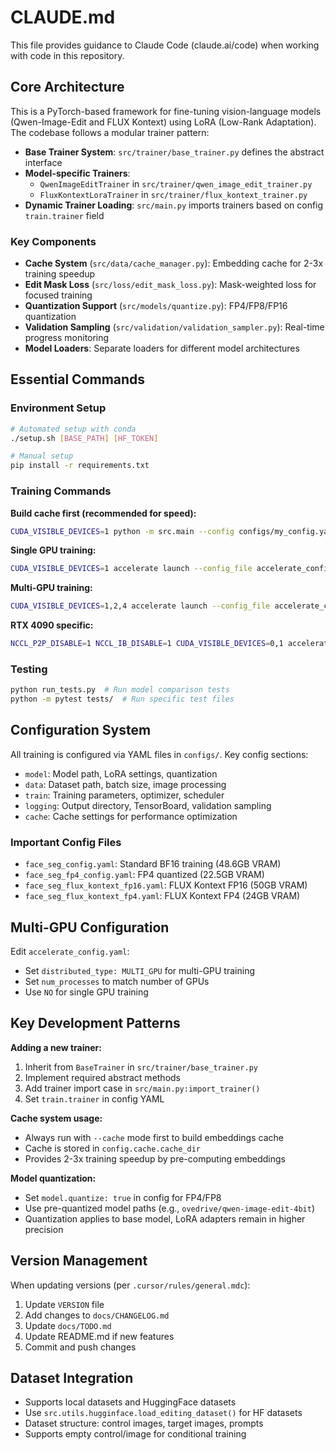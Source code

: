 # CLAUDE.md

This file provides guidance to Claude Code (claude.ai/code) when working with code in this repository.

## Core Architecture

This is a PyTorch-based framework for fine-tuning vision-language models (Qwen-Image-Edit and FLUX Kontext) using LoRA (Low-Rank Adaptation). The codebase follows a modular trainer pattern:

- **Base Trainer System**: `src/trainer/base_trainer.py` defines the abstract interface
- **Model-specific Trainers**: 
  - `QwenImageEditTrainer` in `src/trainer/qwen_image_edit_trainer.py`
  - `FluxKontextLoraTrainer` in `src/trainer/flux_kontext_trainer.py`
- **Dynamic Trainer Loading**: `src/main.py` imports trainers based on config `train.trainer` field

### Key Components

- **Cache System** (`src/data/cache_manager.py`): Embedding cache for 2-3x training speedup
- **Edit Mask Loss** (`src/loss/edit_mask_loss.py`): Mask-weighted loss for focused training
- **Quantization Support** (`src/models/quantize.py`): FP4/FP8/FP16 quantization
- **Validation Sampling** (`src/validation/validation_sampler.py`): Real-time progress monitoring
- **Model Loaders**: Separate loaders for different model architectures

## Essential Commands

### Environment Setup
```bash
# Automated setup with conda
./setup.sh [BASE_PATH] [HF_TOKEN]

# Manual setup
pip install -r requirements.txt
```

### Training Commands

**Build cache first (recommended for speed):**
```bash
CUDA_VISIBLE_DEVICES=1 python -m src.main --config configs/my_config.yaml --cache
```

**Single GPU training:**
```bash
CUDA_VISIBLE_DEVICES=1 accelerate launch --config_file accelerate_config.yaml -m src.main --config configs/my_config.yaml
```

**Multi-GPU training:**
```bash
CUDA_VISIBLE_DEVICES=1,2,4 accelerate launch --config_file accelerate_config.yaml -m src.main --config configs/my_config.yaml
```

**RTX 4090 specific:**
```bash
NCCL_P2P_DISABLE=1 NCCL_IB_DISABLE=1 CUDA_VISIBLE_DEVICES=0,1 accelerate launch --config_file accelerate_config.yaml -m src.main --config configs/my_config.yaml
```

### Testing
```bash
python run_tests.py  # Run model comparison tests
python -m pytest tests/  # Run specific test files
```

## Configuration System

All training is configured via YAML files in `configs/`. Key config sections:

- `model`: Model path, LoRA settings, quantization
- `data`: Dataset path, batch size, image processing
- `train`: Training parameters, optimizer, scheduler
- `logging`: Output directory, TensorBoard, validation sampling
- `cache`: Cache settings for performance optimization

### Important Config Files
- `face_seg_config.yaml`: Standard BF16 training (48.6GB VRAM)
- `face_seg_fp4_config.yaml`: FP4 quantized (22.5GB VRAM)
- `face_seg_flux_kontext_fp16.yaml`: FLUX Kontext FP16 (50GB VRAM)
- `face_seg_flux_kontext_fp4.yaml`: FLUX Kontext FP4 (24GB VRAM)

## Multi-GPU Configuration

Edit `accelerate_config.yaml`:
- Set `distributed_type: MULTI_GPU` for multi-GPU training
- Set `num_processes` to match number of GPUs
- Use `NO` for single GPU training

## Key Development Patterns

**Adding a new trainer:**
1. Inherit from `BaseTrainer` in `src/trainer/base_trainer.py`
2. Implement required abstract methods
3. Add trainer import case in `src/main.py:import_trainer()`
4. Set `train.trainer` in config YAML

**Cache system usage:**
- Always run with `--cache` mode first to build embeddings cache
- Cache is stored in `config.cache.cache_dir`
- Provides 2-3x training speedup by pre-computing embeddings

**Model quantization:**
- Set `model.quantize: true` in config for FP4/FP8
- Use pre-quantized model paths (e.g., `ovedrive/qwen-image-edit-4bit`)
- Quantization applies to base model, LoRA adapters remain in higher precision

## Version Management

When updating versions (per `.cursor/rules/general.mdc`):
1. Update `VERSION` file
2. Add changes to `docs/CHANGELOG.md`
3. Update `docs/TODO.md`
4. Update README.md if new features
5. Commit and push changes

## Dataset Integration

- Supports local datasets and HuggingFace datasets
- Use `src.utils.hugginface.load_editing_dataset()` for HF datasets
- Dataset structure: control images, target images, prompts
- Supports empty control/image for conditional training